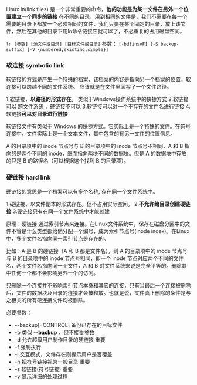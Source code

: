 Linux ln(link files) 是一个非常重要的命令，**他的功能是为某一文件在另外一个位置建立一个同步的链接**
在不同的目录，用到相同的文件是，我们不需要在每一个需要的目录下都放一个必须相同的文件，我们只要在某个固定的目录，放上该文件，然后在其他的目录下用ln命令链接它就可以了，不必重复的占用磁盘空间。

`ln [参数] [源文件或目录] [目标文件或目录]`
参数：
`[-bdfinsvF] [-S backup-suffix] [-V {numbered,existing,simple}]`
### 软连接 symbolic link
软链接的方式是产生一个特殊的档案，该档案的内容是指向另一个档案的位置。软连接可以跨越不同的文件系统。
应该就是在文件里面写了一个文件路径。

1.软链接，**以路径的形式存在。** 类似于Windows操作系统中的快捷方式
2.软链接可以 跨文件系统 ，硬链接不可以
3.软链接可以对一个不存在的文件名进行链接
4.软链接**可以对目录进行链接**

软链接文件有类似于 Windows 的快捷方式。它实际上是一个特殊的文件。在符号连接中，文件实际上是一个文本文件，其中包含的有另一文件的位置信息。

A 的目录项中的 inode 节点号与 B 的目录项中的 inode 节点号不相同，A 和 B 指向的是两个不同的 inode，继而指向两块不同的数据块。但是 A 的数据块中存放的只是 B 的路径名（可以根据这个找到 B 的目录项）。

### 硬链接 hard link
硬链接的意思是一个档案可以有多个名称, 存在同一个文件系统中。

1.硬链接，以文件副本的形式存在。但不占用实际空间。
2.**不允许给目录创建硬链接**
3.硬链接只有在同一个文件系统中才能创建

原理：硬链接 通过索引节点来连接。在Linux文件系统中，保存在磁盘分区中的文件不管是什么类型都给他分配一个编号，成为索引节点号(inode index)。在Linux中，多个文件名指向同一索引节点是存在的。

比如：A 是 B 的硬链接（A 和 B 都是文件名），则 A 的目录项中的 inode 节点号与 B 的目录项中的 inode 节点号相同，即一个 inode 节点对应两个不同的文件名，两个文件名指向同一个文件，A 和 B 对文件系统来说是完全平等的。删除其中任何一个都不会影响另外一个的访问。

只删除一个连接并不影响索引节点本身和其它的连接，只有当最后一个连接被删除后，文件的数据块及目录的连接才会被释放。也就是说，文件真正删除的条件是与之相关的所有硬连接文件均被删除。


必要参数：
-   --backup[=CONTROL] 备份已存在的目标文件
-   -b 类似 **--backup** ，但不接受参数
-   -d 允许超级用户制作目录的硬链接               重要
-   -f 强制执行
-   -i 交互模式，文件存在则提示用户是否覆盖
-   -n 把符号链接视为一般目录                     重要
-   -s 软链接(符号链接)                          重要
-   -v 显示详细的处理过程